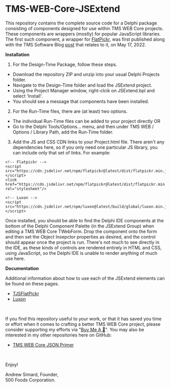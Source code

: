 # TMS-WEB-Core-JSExtend

This repository contains the complete source code for a Delphi package consisting of components designed for use within TMS WEB Core projects.  These components are wrappers (mostly) for popular JavaScript libraries. The first such component, a wrapper for [FlatPickr](https://flatpickr.js.org/), was first published along with the TMS Software Blog [post](https://www.tmssoftware.com/site/blog.asp?post=937) that relates to it, on May 17, 2022.

**Installation**

1. For the Design-Time Package, follow these steps.
- Download the repository ZIP and unzip into your usual Delphi Projects folder.
- Navigate to the Design-Time folder and load the JSExtend project.
- Using the Project Manager window, right-clcik on JSExtend.bpl and select 'Install'.
- You should see a message that components have been installed.

2. For the Run-Time files, there are (at least) two options.
- The individual Run-Time files can be added to your project directly OR
- Go to the Delphi Tools/Options... menu, and then under TMS WEB / Options / Library Path, add the Run-Time folder.

3. Add the JS and CSS CDN links to your Project.html file. There aren't any dependencies here, so if you only need one particular JS library, you can include only that set of links. For example:
```
<!-- Flatpickr -->
<script src="https://cdn.jsdelivr.net/npm/flatpickr@latest/dist/flatpickr.min.js"></script>
<link href="https://cdn.jsdelivr.net/npm/flatpickr@latest/dist/flatpickr.min.css" rel="stylesheet"/>

<!-- Luxon -->
<script src="https://cdn.jsdelivr.net/npm/luxon@latest/build/global/luxon.min.js"></script>
```
Once installed, you should be able to find the Delphi IDE components at the bottom of the Delphi Component Palette (in the JSExtend Group) when editing a TMS WEB Core TWebForm.  Drop the component onto the form and then set the Object Insepctor properties as desired, and the control should appear once the project is run.  There's not much to see directly in the IDE, as these kinds of controls are rendered entirely in HTML and CSS, using JavaScript, so the Delphi IDE is unable to render anything of much use here.

**Documentation**

Additional information about how to use each of the JSExtend elements can be found on these pages.

- [TJSFlatPickr](Documentation/TJSFlatPickr.md)
- [Luxon](Documentation/Luxon.md)

&nbsp;

If you find this repository useful to your work, or that it has saved you time or effort when it comes to crafting a better TMS WEB Core project, please consider supporting my efforts via "[Buy Me A :pizza:](https://www.buymeacoffee.com/andrewsimard500)". You may also be interested in my other repositories here on GitHub:
- [TMS WEB Core JSON Primer](https://github.com/500Foods/TMS-WEB-Core-JSON-Primer)

&nbsp;  

Enjoy!

Andrew Simard, Founder,  
500 Foods Corporation.
